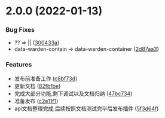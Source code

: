 # 2.0.0 (2022-01-13)


### Bug Fixes

* ?? => || ([300433a](https://github.com/M-cheng-web/web-tracing/commit/300433aa351b7c56f4aee112bfc1602b501295f4))
* data-warden-contain -> data-warden-container ([2d87aa3](https://github.com/M-cheng-web/web-tracing/commit/2d87aa3658e67997f0d3efa590a091fd8f36230d))


### Features

* 发布前准备工作 ([c8bf73d](https://github.com/M-cheng-web/web-tracing/commit/c8bf73d5e4476a4098b4979b85c62e9681625e07))
* 更新文档 ([82fbfbe](https://github.com/M-cheng-web/web-tracing/commit/82fbfbef5084e34a6d4fa2aed4cef1869dde6af5))
* 完成大部分功能,剩下调试以及文档归纳 ([47bc734](https://github.com/M-cheng-web/web-tracing/commit/47bc73407fc9a555625c17326048a0411465fcdb))
* 准备发布 ([c2e11f1](https://github.com/M-cheng-web/web-tracing/commit/c2e11f1a936cc826a5ab69f37fd26f236eb13c99))
* api文档整理完成,后续按照文档测试完毕后发布插件 ([5f3d64f](https://github.com/M-cheng-web/web-tracing/commit/5f3d64f1eed0cdcb8234febe5d57e6883fcd1a9c))



